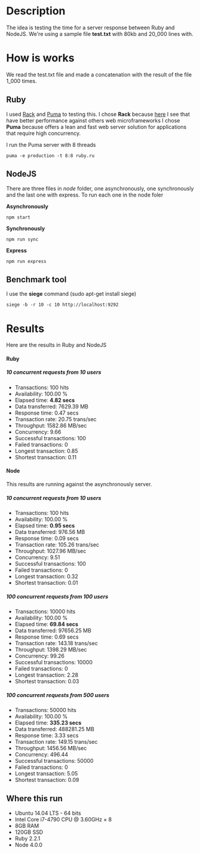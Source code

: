 # Description
The idea is testing the time for a server response between Ruby and NodeJS.
We're using a sample file **test.txt** with 80kb and 20_000 lines with.

# How is works
We read the test.txt file and made a concatenation with the result of the file 1_000 times.

## Ruby
I used [Rack](https://github.com/rack/rack ) and [Puma](https://github.com/puma/puma) to testing this.
I chose **Rack** because [here](https://github.com/luislavena/bench-micro) I see
that have better performance against others web microframeworks
I chose **Puma** because offers a lean and fast web server solution for
applications that require high concurrency.

I run the Puma server with 8 threads
```
puma -e production -t 8:8 ruby.ru
```

## NodeJS
There are three files in *node* folder, one asynchronously, one synchronously and
the last one with express.
To run each one in the node foler

**Asynchronously**
```
npm start
```

**Synchronously**
```
npm run sync
```

**Express**
```
npm run express
```

## Benchmark tool
I use the **siege** command (sudo apt-get install siege)
```
siege -b -r 10 -c 10 http://localhost:9292
```

# Results
Here are the results in Ruby and NodeJS

#### Ruby
##### 10 concurrent requests from 10 users
* Transactions:                    100 hits
* Availability:                 100.00 %
* Elapsed time:                   **4.82 secs**
* Data transferred:            7629.39 MB
* Response time:                  0.47 secs
* Transaction rate:              20.75 trans/sec
* Throughput:                  1582.86 MB/sec
* Concurrency:                    9.66
* Successful transactions:         100
* Failed transactions:               0
* Longest transaction:            0.85
* Shortest transaction:           0.11

#### Node
This results are running against the asynchronously server.

##### 10 concurrent requests from 10 users
* Transactions:                    100 hits
* Availability:                 100.00 %
* Elapsed time:                   **0.95 secs**
* Data transferred:             976.56 MB
* Response time:                  0.09 secs
* Transaction rate:             105.26 trans/sec
* Throughput:                  1027.96 MB/sec
* Concurrency:                    9.51
* Successful transactions:         100
* Failed transactions:               0
* Longest transaction:            0.32
* Shortest transaction:           0.01

##### 100 concurrent requests from 100 users
* Transactions:                  10000 hits
* Availability:                 100.00 %
* Elapsed time:                  **69.84 secs**
* Data transferred:           97656.25 MB
* Response time:                  0.69 secs
* Transaction rate:             143.18 trans/sec
* Throughput:                  1398.29 MB/sec
* Concurrency:                   99.26
* Successful transactions:       10000
* Failed transactions:               0
* Longest transaction:            2.28
* Shortest transaction:           0.03

##### 100 concurrent requests from 500 users
* Transactions:                  50000 hits
* Availability:                 100.00 %
* Elapsed time:                 **335.23 secs**
* Data transferred:          488281.25 MB
* Response time:                  3.33 secs
* Transaction rate:             149.15 trans/sec
* Throughput:                  1456.56 MB/sec
* Concurrency:                  496.44
* Successful transactions:       50000
* Failed transactions:               0
* Longest transaction:            5.05
* Shortest transaction:           0.09

## Where this run
* Ubuntu 14.04 LTS - 64 bits
* Intel Core i7-4790 CPU @ 3.60GHz × 8
* 8GB RAM
* 120GB SSD
* Ruby 2.2.1
* Node 4.0.0
